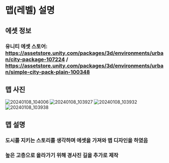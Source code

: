 # 맵(레벨) 설명

## 에셋 정보
### 유니티 에셋 스토어: <br/>https://assetstore.unity.com/packages/3d/environments/urban/city-package-107224 / https://assetstore.unity.com/packages/3d/environments/urban/simple-city-pack-plain-100348

## 맵 사진
![20240108_104006](https://github.com/ACEDIA2567/CityGun/assets/101154683/6ffbf6ba-5f4a-4834-8d4d-0875a11a03f0)
![20240108_103927](https://github.com/ACEDIA2567/CityGun/assets/101154683/e200e1af-75ee-4d00-88a3-161d168ebeb5)
![20240108_103932](https://github.com/ACEDIA2567/CityGun/assets/101154683/9086f204-9d4b-461a-bfa4-77ebc91ed70c)
![20240108_103938](https://github.com/ACEDIA2567/CityGun/assets/101154683/b72d2bd2-4882-494b-bf66-5cbce76488cc)

## 맵 설명
### 도시를 지키는 스토리를 생각하며 에셋을 가져와 맵 디자인을 하였음
### 높은 고층으로 올라가기 위해 경사진 길을 추가로 제작
### 
